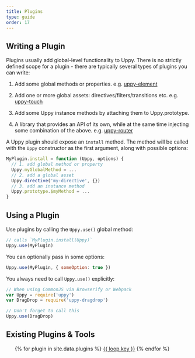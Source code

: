 ```yaml
---
title: Plugins
type: guide
order: 17
---
```


## Writing a Plugin

Plugins usually add global-level functionality to Uppy. There is no strictly defined scope for a plugin - there are typically several types of plugins you can write:

1. Add some global methods or properties. e.g. [uppy-element](https://github.com/transloadit/uppy-element)

2. Add one or more global assets: directives/filters/transitions etc. e.g. [uppy-touch](https://github.com/transloadit/uppy-touch)

3. Add some Uppy instance methods by attaching them to Uppy.prototype.

4. A library that provides an API of its own, while at the same time injecting some combination of the above. e.g. [uppy-router](https://github.com/transloadit/uppy-router)

A Uppy plugin should expose an `install` method. The method will be called with the `Uppy` constructor as the first argument, along with possible options:

``` js
MyPlugin.install = function (Uppy, options) {
  // 1. add global method or property
  Uppy.myGlobalMethod = ...
  // 2. add a global asset
  Uppy.directive('my-directive', {})
  // 3. add an instance method
  Uppy.prototype.$myMethod = ...
}
```

## Using a Plugin

Use plugins by calling the `Uppy.use()` global method:

``` js
// calls `MyPlugin.install(Uppy)`
Uppy.use(MyPlugin)
```

You can optionally pass in some options:

``` js
Uppy.use(MyPlugin, { someOption: true })
```

You always need to call `Uppy.use()` explicitly:

``` js
// When using CommonJS via Browserify or Webpack
var Uppy = require('uppy')
var DragDrop = require('uppy-dragdrop')

// Don't forget to call this
Uppy.use(DragDrop)
```

## Existing Plugins & Tools

<ul>
{% for plugin in site.data.plugins %}
  <a href="{{ plugin.url }}">{{ loop.key }}</a>
{% endfor %}
</ul>
